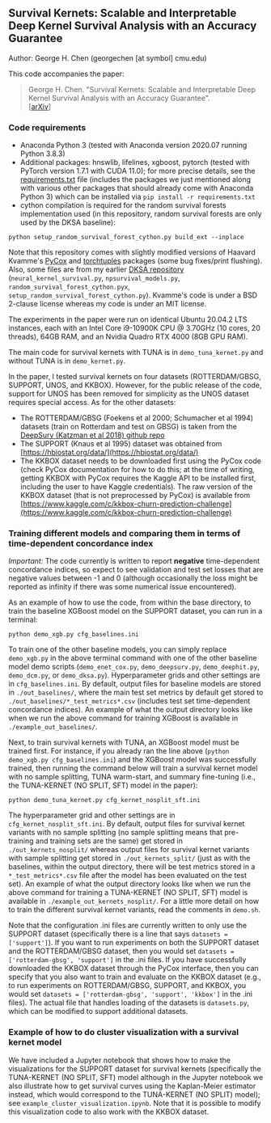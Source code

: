 ## Survival Kernets: Scalable and Interpretable Deep Kernel Survival Analysis with an Accuracy Guarantee

Author: George H. Chen (georgechen [at symbol] cmu.edu)

This code accompanies the paper:

> George H. Chen. "Survival Kernets: Scalable and Interpretable Deep Kernel Survival Analysis with an Accuracy Guarantee".\
> \[[arXiv](https://arxiv.org/abs/2206.10477)\]

### Code requirements

- Anaconda Python 3 (tested with Anaconda version 2020.07 running Python 3.8.3)
- Additional packages: hnswlib, lifelines, xgboost, pytorch (tested with PyTorch version 1.7.1 with CUDA 11.0); for more precise details, see the [requirements.txt](requirements.txt) file (includes the packages we just mentioned along with various other packages that should already come with Anaconda Python 3) which can be installed via `pip install -r requirements.txt`
- cython compilation is required for the random survival forests implementation used (in this repository, random survival forests are only used by the DKSA baseline):

```
python setup_random_survival_forest_cython.py build_ext --inplace
```

Note that this repository comes with slightly modified versions of Haavard Kvamme's [PyCox](https://github.com/havakv/pycox) and [torchtuples](https://github.com/havakv/torchtuples) packages (some bug fixes/print flushing). Also, some files are from my earlier [DKSA repository](https://github.com/georgehc/dksa/) (`neural_kernel_survival.py`, `npsurvival_models.py`, `random_survival_forest_cython.pyx`, `setup_random_survival_forest_cython.py`). Kvamme's code is under a BSD 2-clause license whereas my code is under an MIT license.

The experiments in the paper were run on identical Ubuntu 20.04.2 LTS instances, each with an Intel Core i9-10900K CPU @ 3.70GHz (10 cores, 20 threads), 64GB RAM, and an Nvidia Quadro RTX 4000 (8GB GPU RAM).

The main code for survival kernets with TUNA is in `demo_tuna_kernet.py` and without TUNA is in `demo_kernet.py`.

In the paper, I tested survival kernets on four datasets (ROTTERDAM/GBSG, SUPPORT, UNOS, and KKBOX). However, for the public release of the code, support for UNOS has been removed for simplicity as the UNOS dataset requires special access. As for the other datasets:

- The ROTTERDAM/GBSG (Foekens et al 2000; Schumacher et al 1994) datasets (train on Rotterdam and test on GBSG) is taken from the [DeepSurv (Katzman et al 2018) github repo](https://github.com/jaredleekatzman/DeepSurv)
- The SUPPORT (Knaus et al 1995) dataset was obtained from [https://hbiostat.org/data/](https://hbiostat.org/data/)
- The KKBOX dataset needs to be downloaded first using the PyCox code (check PyCox documentation for how to do this; at the time of writing, getting KKBOX with PyCox requires the Kaggle API to be installed first, including the user to have Kaggle credentials). The raw version of the KKBOX dataset (that is not preprocessed by PyCox) is available from [https://www.kaggle.com/c/kkbox-churn-prediction-challenge](https://www.kaggle.com/c/kkbox-churn-prediction-challenge)

### Training different models and comparing them in terms of time-dependent concordance index

*Important:* The code currently is written to report **negative** time-dependent concordance indices, so expect to see validation and test set losses that are negative values between -1 and 0 (although occasionally the loss might be reported as infinity if there was some numerical issue encountered).

As an example of how to use the code, from within the base directory, to train the baseline XGBoost model on the SUPPORT dataset, you can run in a terminal:

```
python demo_xgb.py cfg_baselines.ini
```

To train one of the other baseline models, you can simply replace `demo_xgb.py` in the above terminal command with one of the other baseline model demo scripts (`demo_enet_cox.py`, `demo_deepsurv.py`, `demo_deephit.py`, `demo_dcm.py`, or `demo_dksa.py`). Hyperparameter grids and other settings are in `cfg_baselines.ini`. By default, output files for baseline models are stored in `./out_baselines/`, where the main test set metrics by default get stored to `./out_baselines/*_test_metrics*.csv` (includes test set time-dependent concordance indices). An example of what the output directory looks like when we run the above command for training XGBoost is available in `./example_out_baselines/`.

Next, to train survival kernets with TUNA, an XGBoost model must be trained first. For instance, if you already ran the line above (`python demo_xgb.py cfg_baselines.ini`) and the XGBoost model was successfully trained, then running the command below will train a survival kernet model with no sample splitting, TUNA warm-start, and summary fine-tuning (i.e., the TUNA-KERNET (NO SPLIT, SFT) model in the paper):

```
python demo_tuna_kernet.py cfg_kernet_nosplit_sft.ini
```

The hyperparameter grid and other settings are in `cfg_kernet_nosplit_sft.ini`. By default, output files for survival kernet variants with no sample splitting (no sample splitting means that pre-training and training sets are the same) get stored in `./out_kernets_nosplit/` whereas output files for survival kernet variants with sample splitting get stored in `./out_kernets_split/` (just as with the baselines, within the output directory, there will be test metrics stored in a `*_test_metrics*.csv` file after the model has been evaluated on the test set). An example of what the output directory looks like when we run the above command for training a TUNA-KERNET (NO SPLIT, SFT) model is available in `./example_out_kernets_nosplit/`. For a little more detail on how to train the different survival kernet variants, read the comments in `demo.sh`.

Note that the configuration .ini files are currently written to only use the SUPPORT dataset (specifically there is a line that says `datasets = ['support']`). If you want to run experiments on both the SUPPORT dataset and the ROTTERDAM/GBSG dataset, then you would set `datasets = ['rotterdam-gbsg', 'support']` in the .ini files. If you have successfully downloaded the KKBOX dataset through the PyCox interface, then you can specify that you also want to train and evaluate on the KKBOX dataset (e.g., to run experiments on ROTTERDAM/GBSG, SUPPORT, and KKBOX, you would set `datasets = ['rotterdam-gbsg', 'support', 'kkbox']` in the .ini files). The actual file that handles loading of the datasets is `datasets.py`, which can be modified to support additional datasets.

### Example of how to do cluster visualization with a survival kernet model

We have included a Jupyter notebook that shows how to make the visualizations for the SUPPORT dataset for survival kernets (specifically the TUNA-KERNET (NO SPLIT, SFT) model although in the Jupyter notebook we also illustrate how to get survival curves using the Kaplan-Meier estimator instead, which would correspond to the TUNA-KERNET (NO SPLIT) model); see `example_cluster_visualization.ipynb`. Note that it is possible to modify this visualization code to also work with the KKBOX dataset.
